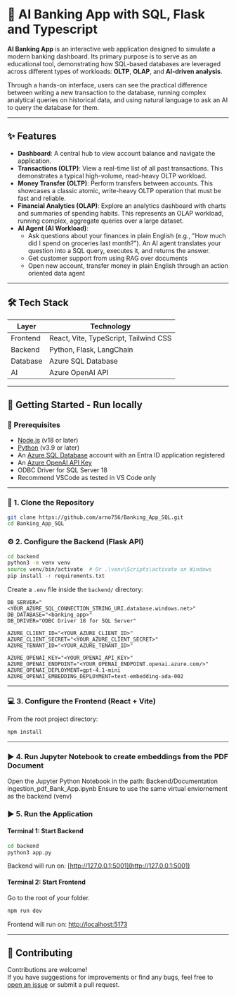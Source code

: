 # 🏦  AI Banking App with SQL, Flask and Typescript

**AI Banking App** is an interactive web application designed to simulate a modern banking dashboard. Its primary purpose is to serve as an educational tool, demonstrating how SQL-based databases are leveraged across different types of workloads: **OLTP**, **OLAP**, and **AI-driven analysis**.

Through a hands-on interface, users can see the practical difference between writing a new transaction to the database, running complex analytical queries on historical data, and using natural language to ask an AI to query the database for them.

---

## ✨ Features

- **Dashboard**: A central hub to view account balance and navigate the application.
- **Transactions (OLTP)**: View a real-time list of all past transactions. This demonstrates a typical high-volume, read-heavy OLTP workload.
- **Money Transfer (OLTP)**: Perform transfers between accounts. This showcases a classic atomic, write-heavy OLTP operation that must be fast and reliable.
- **Financial Analytics (OLAP)**: Explore an analytics dashboard with charts and summaries of spending habits. This represents an OLAP workload, running complex, aggregate queries over a large dataset.
- **AI Agent (AI Workload)**: 
    - Ask questions about your finances in plain English (e.g., "How much did I spend on groceries last month?"). An AI agent translates your question into a SQL query, executes it, and returns the answer.
    - Get customer support from using RAG over documents
    - Open new account, transfer money in plain English through an action oriented data agent

---

## 🛠️ Tech Stack

| Layer    | Technology                            |
| -------- | ------------------------------------- |
| Frontend | React, Vite, TypeScript, Tailwind CSS |
| Backend  | Python, Flask, LangChain              |
| Database | Azure SQL Database                    |
| AI       | Azure OpenAI API                      |

---

## 🚀 Getting Started - Run locally

### 🔧 Prerequisites

- [Node.js](https://nodejs.org/) (v18 or later)
- [Python](https://www.python.org/) (v3.9 or later)
- An [Azure SQL Database](https://azure.microsoft.com/en-us/services/sql-database/) account with an Entra ID application registered
- An [Azure OpenAI API Key](https://azure.microsoft.com/en-us/products/ai-services/openai-service)
- ODBC Driver for SQL Server 18
- Recommend VSCode as tested in VS Code only

---

### 📅 1. Clone the Repository

```bash
git clone https://github.com/arno756/Banking_App_SQL.git
cd Banking_App_SQL
```


### ⚙️ 2. Configure the Backend (Flask API)

```bash
cd backend
python3 -m venv venv
source venv/bin/activate  # Or .\venv\Scripts\activate on Windows
pip install -r requirements.txt
```

Create a `.env` file inside the `backend/` directory:

```env
DB_SERVER="<YOUR_AZURE_SQL_CONNECTION_STRING_URI.database.windows.net>"
DB_DATABASE="<banking_app>"
DB_DRIVER="ODBC Driver 18 for SQL Server"

AZURE_CLIENT_ID="<YOUR_AZURE_CLIENT_ID>"
AZURE_CLIENT_SECRET="<YOUR_AZURE_CLIENT_SECRET>"
AZURE_TENANT_ID="<YOUR_AZURE_TENANT_ID>"

AZURE_OPENAI_KEY="<YOUR_OPENAI_API_KEY>"
AZURE_OPENAI_ENDPOINT="<YOUR_OPENAI_ENDPOINT.openai.azure.com/>"
AZURE_OPENAI_DEPLOYMENT=gpt-4.1-mini
AZURE_OPENAI_EMBEDDING_DEPLOYMENT=text-embedding-ada-002

```

---

### 💻 3. Configure the Frontend (React + Vite)

From the root project directory:

```bash
npm install
```

---

### ▶️ 4. Run Jupyter Notebook to create embeddings from the PDF Document

Open the Jupyter Python Notebook in the path: Backend/Documentation ingestion_pdf_Bank_App.ipynb
Ensure to use the same virtual enviornement as the backend (venv)

### ▶️ 5. Run the Application

#### Terminal 1: Start Backend

```bash
cd backend
python3 app.py
```

Backend will run on: [http://127.0.0.1:5001](http://127.0.0.1:5001)

#### Terminal 2: Start Frontend

Go to the root of your folder.

```bash
npm run dev
```

Frontend will run on: [http://localhost:5173](http://localhost:5173)

---

## 🤝 Contributing

Contributions are welcome!\
If you have suggestions for improvements or find any bugs, feel free to [open an issue](https://github.com/Banking_App_SQL/issues) or submit a pull request.

